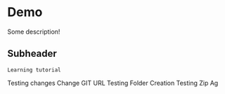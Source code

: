 # Demo

Some description!

## Subheader

    Learning tutorial

Testing changes
Change
GIT URL
Testing Folder Creation
Testing Zip Ag